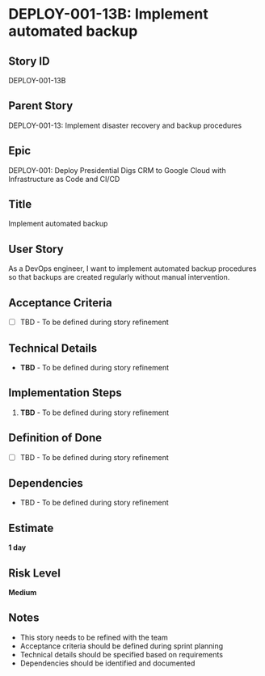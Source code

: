 # DEPLOY-001-13B: Implement automated backup

## Story ID
DEPLOY-001-13B

## Parent Story
DEPLOY-001-13: Implement disaster recovery and backup procedures

## Epic
DEPLOY-001: Deploy Presidential Digs CRM to Google Cloud with Infrastructure as Code and CI/CD

## Title
Implement automated backup

## User Story
As a DevOps engineer, I want to implement automated backup procedures so that backups are created regularly without manual intervention.

## Acceptance Criteria
- [ ] TBD - To be defined during story refinement

## Technical Details
- **TBD** - To be defined during story refinement

## Implementation Steps
1. **TBD** - To be defined during story refinement

## Definition of Done
- [ ] TBD - To be defined during story refinement

## Dependencies
- TBD - To be defined during story refinement

## Estimate
**1 day**

## Risk Level
**Medium**

## Notes
- This story needs to be refined with the team
- Acceptance criteria should be defined during sprint planning
- Technical details should be specified based on requirements
- Dependencies should be identified and documented
